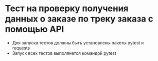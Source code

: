 # Тест на проверку получения данных о заказе по треку заказа с помощью API 
- Для запуска тестов должны быть установлены пакеты pytest и requests
- Запуск всех тестов выполянется командой pytest